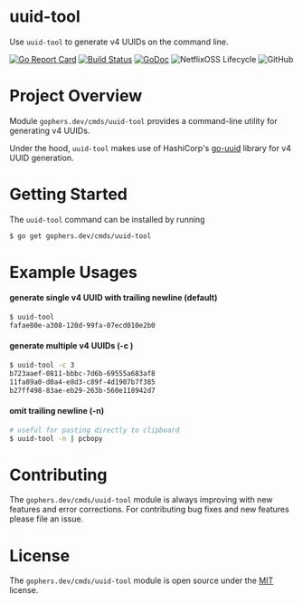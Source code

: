 uuid-tool
=========

Use `uuid-tool` to generate v4 UUIDs on the command line.

[![Go Report Card](https://goreportcard.com/badge/gophers.dev/cmds/uuid-tool)](https://goreportcard.com/report/gophers.dev/cmds/uuid-tool)
[![Build Status](https://travis-ci.org/shoenig/uuid-tool.svg?branch=master)](https://travis-ci.org/shoenig/uuid-tool)
[![GoDoc](https://godoc.org/gophers.dev/cmds/uuid-tool?status.svg)](https://godoc.org/gophers.dev/cmds/uuid-tool)
![NetflixOSS Lifecycle](https://img.shields.io/osslifecycle/shoenig/uuid-tool.svg)
![GitHub](https://img.shields.io/github/license/shoenig/uuid-tool.svg)

# Project Overview

Module `gophers.dev/cmds/uuid-tool` provides a command-line utility for generating
v4 UUIDs.

Under the hood, `uuid-tool` makes use of HashiCorp's [go-uuid](https://github.com/hashicorp/go-uuid)
library for v4 UUID generation.

# Getting Started

The `uuid-tool` command can be installed by running
```bash
$ go get gophers.dev/cmds/uuid-tool
```

# Example Usages

#### generate single v4 UUID with trailing newline (default)
```bash
$ uuid-tool
fafae80e-a308-120d-99fa-07ecd010e2b0
```

#### generate multiple v4 UUIDs (-c <count>)
```bash
$ uuid-tool -c 3
b723aaef-0811-bbbc-7d6b-69555a683af8
11fa89a0-d0a4-e8d3-c89f-4d1907b7f385
b27ff498-83ae-eb29-263b-560e118942d7
```

#### omit trailing newline (-n)
```bash
# useful for pasting directly to clipboard
$ uuid-tool -n | pcbopy
```

# Contributing
The `gophers.dev/cmds/uuid-tool` module is always improving with new features
and error corrections. For contributing bug fixes and new features please file
an issue.

# License
The `gophers.dev/cmds/uuid-tool` module is open source under the [MIT](LICENSE) license.
